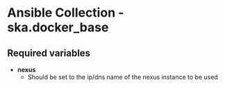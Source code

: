 # Ansible Collection - ska.docker_base

## Required variables

* **nexus**
  * Should be set to the ip/dns name of the nexus instance to be used